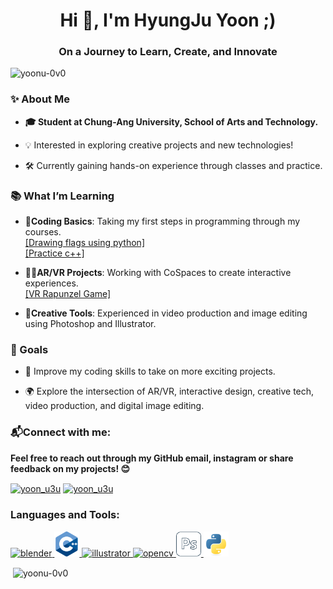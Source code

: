 <h1 align="center">Hi 👋, I'm HyungJu Yoon ;)</h1>
<h3 align="center">On a Journey to Learn, Create, and Innovate</h3>

<p align="left"> <img src="https://komarev.com/ghpvc/?username=yoonu-0v0&label=Profile%20views&color=0e75b6&style=flat" alt="yoonu-0v0" /> </p>


### ✨ About Me

- **🎓 Student at Chung-Ang University, School of Arts and Technology.**

- 💡 Interested in exploring creative projects and new technologies!

- 🛠 Currently gaining hands-on experience through classes and practice.



### 📚 What I’m Learning 

- 🌱**Coding Basics**: Taking my first steps in programming through my courses.<br>[[Drawing flags using python]](https://github.com/yoonU-0v0/yoonU-0v0/blob/main/%EC%9C%A4%ED%98%95%EC%A3%BC_20242681_Code.py)<br>
[[Practice c++]](https://github.com/yoonU-0v0/yoonU-0v0/tree/main/c%2B%2B%20%EB%AA%A8%EC%9D%8C)

- 👩‍💻**AR/VR Projects**: Working with CoSpaces to create interactive experiences.<br>[[VR Rapunzel Game]](https://edu.cospaces.io/RLR-AHQ)

- 🤝**Creative Tools**: Experienced in video production and image editing using Photoshop and Illustrator.


  
### 🎯 Goals  

- 📝 Improve my coding skills to take on more exciting projects.

-  🌍 Explore the intersection of AR/VR, interactive design, creative tech, video production, and digital image editing.


<h3 align="left">📬Connect with me:</h3>

**Feel free to reach out through my GitHub email, instagram or share feedback on my projects! 😊**

<p align="left">
<a href="https://instagram.com/yoon_u3u" target="blank"><img align="center" src="https://raw.githubusercontent.com/rahuldkjain/github-profile-readme-generator/master/src/images/icons/Social/instagram.svg" alt="yoon_u3u" height="30" width="40" /></a>
<a href="https://discord.gg/yoon_u3u" target="blank"><img align="center" src="https://raw.githubusercontent.com/rahuldkjain/github-profile-readme-generator/master/src/images/icons/Social/discord.svg" alt="yoon_u3u" height="30" width="40" /></a>
</p>

<h3 align="left">Languages and Tools:</h3>
<p align="left"> <a href="https://www.blender.org/" target="_blank" rel="noreferrer"> <img src="https://download.blender.org/branding/community/blender_community_badge_white.svg" alt="blender" width="40" height="40"/> </a> <a href="https://www.w3schools.com/cpp/" target="_blank" rel="noreferrer"> <img src="https://raw.githubusercontent.com/devicons/devicon/master/icons/cplusplus/cplusplus-original.svg" alt="cplusplus" width="40" height="40"/> </a> <a href="https://www.adobe.com/in/products/illustrator.html" target="_blank" rel="noreferrer"> <img src="https://www.vectorlogo.zone/logos/adobe_illustrator/adobe_illustrator-icon.svg" alt="illustrator" width="40" height="40"/> </a> <a href="https://opencv.org/" target="_blank" rel="noreferrer"> <img src="https://www.vectorlogo.zone/logos/opencv/opencv-icon.svg" alt="opencv" width="40" height="40"/> </a> <a href="https://www.photoshop.com/en" target="_blank" rel="noreferrer"> <img src="https://raw.githubusercontent.com/devicons/devicon/master/icons/photoshop/photoshop-line.svg" alt="photoshop" width="40" height="40"/> </a> <a href="https://www.python.org" target="_blank" rel="noreferrer"> <img src="https://raw.githubusercontent.com/devicons/devicon/master/icons/python/python-original.svg" alt="python" width="40" height="40"/> </a> </p>

<p>&nbsp;<img align="center" src="https://github-readme-stats.vercel.app/api?username=yoonu-0v0&show_icons=true&locale=en" alt="yoonu-0v0" /></p>
